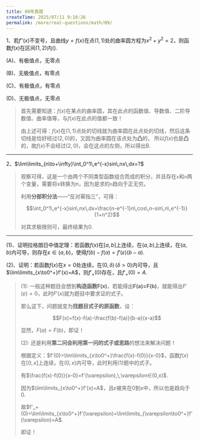 ```yaml
---
title: 09年真题
createTime: 2025/07/11 9:10:26
permalink: /more/real-questions/math/09/
---
```


1、若$f''(x)$不变号，且曲线$y=f(x)$在点$(1,1)$处的曲率圆方程为$x^2+y^2=2$，则函数$f(x)$在区间$(1,2)$内().

(A)、有极值点，无零点

(B)、无极值点，有零点

(C)、有极值点，有零点

(D)、无极值点，无零点

> 首先需要知道：$f(x)$在某点的曲率圆，其在此点的函数值、导数值、二阶导数值、曲率值等，与$f(x)$在此点的值都一致！
> 
> 由上述可得：$f(x)$在$(1,1)$点处的切线就为曲率圆在此点处的切线，然后这条切线是恰好经过$(2,0)$的，又因为曲率圆在该点处为**凸**的，
> 所以$f(x)$也是**凸**的，故$f(x)$不会经过$(2,0)$，会在这点的左侧，所以得出B.

---

2、$\lim\limits_{n\to+\infty}\int_0^1\,e^{-x}sin\,nx\,dx=?$

> 观察可得，这是一个由两个不同类型函数组合而成的积分，并且存在`x`和`n`两个变量，需要将x转换为n，因为是求的`n`趋向于正无穷。
> 
> 利用**分部积分法**——“反对幂指三”，可得：
> 
> $$\int_0^1\,e^{-x}sin\,nx\,dx=\frac{n-e^{-1}n\,cos\,n-sin\,n\,e^{-1}}{1+n^2}$$
> 
> 对其求极限则可，最终结果为0.

---

$(1)、$证明拉格朗日中值定理：若函数$f(x)$在$[a,b]$上连续，在$(a,b)$上连续，在$(a,b)$内可导，则存在$\varepsilon∈(a,b)$，使得$f(b)-f(a)=f'(\varepsilon)(b-a)$.

$(2)、$证明：若函数$f(x)$在$x=0$处连续，在$(0,\delta)\,(\delta>0)$内可导，且$\lim\limits_{x\to0^+}f'(x)=A$，则$f'_+(0)$存在，且$f'_+(0)=A$.

> $(1):$ 一般这种题目会想到**构造函数F(x)**，若能得出**F(a)=F(b)**，就能得出$F'(\varepsilon)=0$，此时$F'(x)$就为题目中要求证的式子。
> 
> 那么这下，问题就变为**找题目式子的原函数**，设：
> 
> $$F(x)=f(x)-f(a)-\frac{f(b)-f(a)}{b-a}(x-a)$$
> 
> 显然，$F(a)=F(b)$，即证！
> 
> $(2):$ 还是利用**第二问会利用第一问的式子或思路**的想法来解决问题！
>
> 根据定义：$f'(0)=\lim\limits_{x\to0^+}\frac{f(x)-f(0)}{x-0}$，函数$f(x)$在$[0,x]$上连续，在$(0,x)$内可导，此时利用(1)题中的式子。
> 
> 有$\frac{f(x)-f(0)}{x-0}=f'(\varepsilon),\,\varepsilon∈(0,x)$.
> 
> 因为$\lim\limits_{x\to0^+}f'(x)=A$，且$\varepsilon$被夹在0到x中，所以也是趋向于0.
> 
> 故$f'_+(0)=\lim\limits_{x\to0^+}f'(\varepsilon)=\lim\limits_{\varepsilon\to0^+}f'(\varepsilon)=A$.
> 
> 即证！